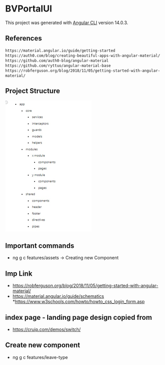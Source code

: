 # BVPortalUI

This project was generated with [Angular CLI](https://github.com/angular/angular-cli) version 14.0.3.


## References

```
https://material.angular.io/guide/getting-started
https://auth0.com/blog/creating-beautiful-apps-with-angular-material/
https://github.com/auth0-blog/angular-material
https://github.com/ryttuo/angular-material-base
https://robferguson.org/blog/2018/11/05/getting-started-with-angular-material/
```

## Project Structure
![Alt text](./Images/ProjectStructure.jpg?raw=true "Project Structure")

## Important commands
* ng g c features/assets  -> Creating new Component

## Imp Link
* https://robferguson.org/blog/2018/11/05/getting-started-with-angular-material/
* https://material.angular.io/guide/schematics
*https://www.w3schools.com/howto/howto_css_login_form.asp

## index page - landing page design copied from 
* https://cruip.com/demos/switch/

## Create new component
* ng g c features/leave-type
